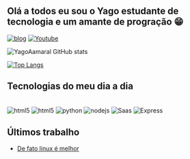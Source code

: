 ## Olá a todos eu sou o Yago estudante de tecnologia e um amante de progração 😁 



[![blog](https://img.shields.io/badge/LinkedIn-0077B5?style=for-the-badge&logo=linkedin&logoColor=white)](https://www.linkedin.com/in/yago-amaral-542a68282/)
[![Youtube](https://img.shields.io/badge/YouTube-FF0000?style=for-the-badge&logo=youtube&logoColor=white)](https://www.youtube.com/@BitsK)

![YagoAamaral GitHub stats](https://github-readme-stats.vercel.app/api?username=YagoAamaral&show_icons=true&theme=dark)

[![Top Langs](https://github-readme-stats.vercel.app/api/top-langs/?username=YagoAamaral&layout=donut-vertical)](https://github.com/anuraghazra/github-readme-stats)
## Tecnologias do meu dia a dia

<div style="display: inline_block">
</br>
<img align = "center" alt ="html5" src="https://img.shields.io/badge/HTML5-E34F26?style=for-the-badge&logo=html5&logoColor=white">
<img align = "center" alt ="html5" src="https://img.shields.io/badge/CSS3-1572B6?style=for-the-badge&logo=css3&logoColor=white">
<img align = "center" alt ="python" src="https://img.shields.io/badge/Python-14354C?style=for-the-badge&logo=python&logoColor=white">
<img align = "center" alt ="nodejs" src="https://img.shields.io/badge/Node.js-43853D?style=for-the-badge&logo=node.js&logoColor=white">
<img align = "center" alt ="Saas" src="https://img.shields.io/badge/Sass-CC6699?style=for-the-badge&logo=sass&logoColor=white">
<img align = "center" alt ="Express" src="https://img.shields.io/badge/Express.js-404D59?style=for-the-badge">
</div>

## Últimos trabalho
- [De fato linux é melhor ](https://youtu.be/ca49BHIJO4w?si=1N1e5n223ePgDsTI)</br>

